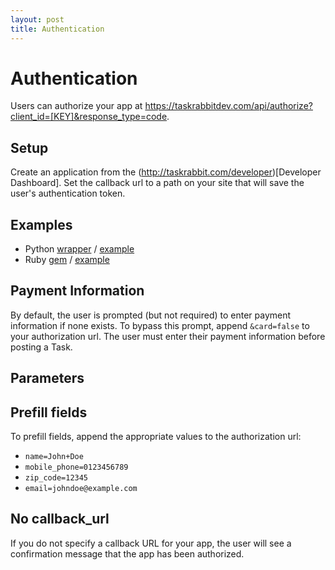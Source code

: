 ```yaml
---
layout: post
title: Authentication
---
```

# Authentication

Users can authorize your app at https://taskrabbitdev.com/api/authorize?client_id=[KEY]&response_type=code.

## Setup

Create an application from the (http://taskrabbit.com/developer)[Developer Dashboard]. Set the callback url to a path on your site that will save the user's authentication token.

## Examples

* Python [wrapper](https://github.com/liluo/py-oauth2) / [example](https://gist.github.com/3691669)
* Ruby [gem](https://github.com/intridea/omniauth) / [example](https://github.com/nolastan/tr_template)

## Payment Information
By default, the user is prompted (but not required) to enter payment information if none exists. To bypass this prompt, append `&card=false` to your authorization url. The user must enter their payment information before posting a Task.

## Parameters

## Prefill fields
To prefill fields, append the appropriate values to the authorization url:

* `name=John+Doe`
* `mobile_phone=0123456789`
* `zip_code=12345`
* `email=johndoe@example.com`

## No callback_url
If you do not specify a callback URL for your app, the user will see a confirmation message that the app has been authorized.
